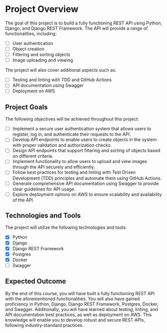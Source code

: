 # Project Overview

The goal of this project is to build a fully functioning REST API using Python, Django, and Django REST Framework. The API will provide a range of functionalities, including:

- [ ] User authentication
- [ ] Object creation
- [ ] Filtering and sorting objects
- [ ] Image uploading and viewing

The project will also cover additional aspects such as:

- [ ] Testing and linting with TDD and GitHub Actions
- [ ] API documentation using Swagger
- [ ] Deployment on AWS

## Project Goals

The following objectives will be achieved throughout this project:

- [ ] Implement a secure user authentication system that allows users to register, log in, and authenticate their requests to the API.
- [ ] Develop API endpoints to enable users to create objects in the system with proper validation and authorization checks.
- [ ] Design API endpoints that support filtering and sorting of objects based on different criteria.
- [ ] Implement functionality to allow users to upload and view images through the API securely and efficiently.
- [ ] Follow best practices for testing and linting with Test Driven Development (TDD) principles and automate them using GitHub Actions.
- [ ] Generate comprehensive API documentation using Swagger to provide clear guidelines for API usage.
- [ ] Explore deployment options on AWS to ensure scalability and availability of the API.

## Technologies and Tools

The project will utilize the following technologies and tools:

- [X] Python
- [X] Django
- [X] Django REST Framework
- [X] Postgres
- [X] Docker
- [ ] Swagger

## Expected Outcome

By the end of this course, you will have built a fully functioning REST API with the aforementioned functionalities. You will also have gained proficiency in Python, Django, Django REST Framework, Postgres, Docker, and Swagger. Additionally, you will have learned about testing, linting, and API documentation best practices, as well as deployment on AWS. This knowledge will enable you to develop robust and secure REST APIs, following industry-standard practices.
